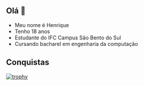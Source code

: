 ## Olá 👋

- Meu nome é Henrique
- Tenho 18 anos 
- Estudante do IFC Campus São Bento do Sul
- Cursando bacharel em engenharia da computação 

## Conquistas 
[![trophy](https://github-profile-trophy.vercel.app/?username=henriquechaves841)](https://github.com/ryo-ma/github-profile-trophy)
